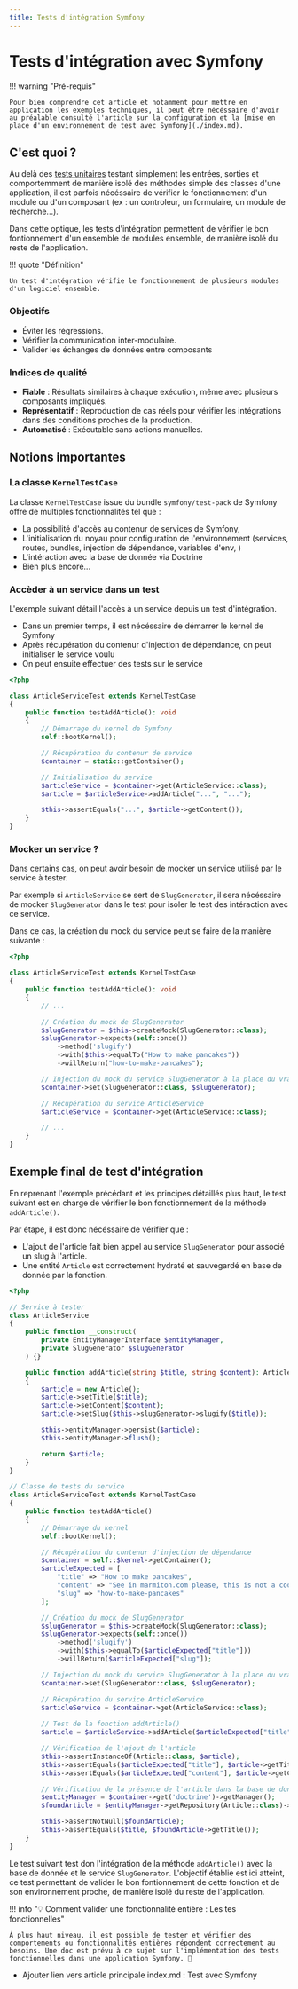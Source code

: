 ```yaml
---
title: Tests d'intégration Symfony
---
```


# Tests d'intégration avec Symfony

!!! warning "Pré-requis"

    Pour bien comprendre cet article et notamment pour mettre en application les exemples techniques, il peut être nécéssaire d'avoir au préalable consulté l'article sur la configuration et la [mise en place d'un environnement de test avec Symfony](./index.md).

## C'est quoi ?

Au delà des [tests unitaires](./01-tests-unitaire-php.md) testant simplement les entrées, sorties et comportemment de manière isolé des méthodes simple des classes d'une application, il est parfois nécéssaire de vérifier le fonctionnement d'un module ou d'un composant (ex : un controleur, un formulaire, un module de recherche...).

Dans cette optique, les tests d'intégration permettent de vérifier le bon fontionnement d'un ensemble de modules ensemble, de manière isolé du reste de l'application.

!!! quote "Définition"

    Un test d'intégration vérifie le fonctionnement de plusieurs modules d'un logiciel ensemble.

### Objectifs

- Éviter les régressions.
- Vérifier la communication inter-modulaire.
- Valider les échanges de données entre composants

### Indices de qualité

- **Fiable** : Résultats similaires à chaque exécution, même avec plusieurs composants impliqués.
- **Représentatif** : Reproduction de cas réels pour vérifier les intégrations dans des conditions proches de la production.
- **Automatisé** : Exécutable sans actions manuelles.

## Notions importantes

### La classe `KernelTestCase`

La classe `KernelTestCase` issue du bundle `symfony/test-pack` de Symfony offre de multiples fonctionnalités tel que : 

- La possibilité d'accès au contenur de services de Symfony, 
- L'initialisation du noyau pour configuration de l'environnement (services, routes, bundles, injection de dépendance, variables d'env, )
- L'intéraction avec la base de donnée via Doctrine
- Bien plus encore...

### Accèder à un service dans un test

L'exemple suivant détail l'accès à un service depuis un test d'intégration. 

- Dans un premier temps, il est nécéssaire de démarrer le kernel de Symfony
- Après récupération du contenur d'injection de dépendance, on peut initialiser le service voulu
- On peut ensuite effectuer des tests sur le service

```php
<?php

class ArticleServiceTest extends KernelTestCase
{
    public function testAddArticle(): void
    {
        // Démarrage du kernel de Symfony
        self::bootKernel();

        // Récupération du contenur de service
        $container = static::getContainer();

        // Initialisation du service 
        $articleService = $container->get(ArticleService::class);
        $article = $articleService->addArticle("...", "...");

        $this->assertEquals("...", $article->getContent());
    }
}
```

### Mocker un service ?

Dans certains cas, on peut avoir besoin de mocker un service utilisé par le service à tester.

Par exemple si `ArticleService` se sert de `SlugGenerator`, il sera nécéssaire de mocker `SlugGenerator` dans le test pour isoler le test des intéraction avec ce service.

Dans ce cas, la création du mock du service peut se faire de la manière suivante : 

```php
<?php

class ArticleServiceTest extends KernelTestCase
{
    public function testAddArticle(): void
    {
        // ...

        // Création du mock de SlugGenerator
        $slugGenerator = $this->createMock(SlugGenerator::class);
        $slugGenerator->expects(self::once())
            ->method('slugify')
            ->with($this->equalTo("How to make pancakes"))
            ->willReturn("how-to-make-pancakes");

        // Injection du mock du service SlugGenerator à la place du vrai service
        $container->set(SlugGenerator::class, $slugGenerator);

        // Récupération du service ArticleService
        $articleService = $container->get(ArticleService::class);

        // ...
    }
}
```

## Exemple final de test d'intégration

En reprenant l'exemple précédant et les principes détaillés plus haut, le test suivant est en charge de vérifier le bon fonctionnement de la méthode `addArticle()`. 

Par étape, il est donc nécéssaire de vérifier que : 

- L'ajout de l'article fait bien appel au service `SlugGenerator` pour associé un slug à l'article.
- Une entité `Article` est correctement hydraté et sauvegardé en base de donnée par la fonction.


```php
<?php

// Service à tester
class ArticleService
{
    public function __construct(
        private EntityManagerInterface $entityManager, 
        private SlugGenerator $slugGenerator
    ) {}

    public function addArticle(string $title, string $content): Article
    {
        $article = new Article();
        $article->setTitle($title);
        $article->setContent($content);
        $article->setSlug($this->slugGenerator->slugify($title));

        $this->entityManager->persist($article);
        $this->entityManager->flush();

        return $article;
    }
}

// Classe de tests du service
class ArticleServiceTest extends KernelTestCase
{
    public function testAddArticle()
    {
        // Démarrage du kernel
        self::bootKernel();

        // Récupération du contenur d'injection de dépendance
        $container = self::$kernel->getContainer();
        $articleExpected = [
            "title" => "How to make pancakes", 
            "content" => "See in marmiton.com please, this is not a cooking site here",
            "slug" => "how-to-make-pancakes"
        ];

        // Création du mock de SlugGenerator
        $slugGenerator = $this->createMock(SlugGenerator::class);
        $slugGenerator->expects(self::once())
            ->method('slugify')
            ->with($this->equalTo($articleExpected["title"]))
            ->willReturn($articleExpected["slug"]);

        // Injection du mock du service SlugGenerator à la place du vrai service
        $container->set(SlugGenerator::class, $slugGenerator);

        // Récupération du service ArticleService
        $articleService = $container->get(ArticleService::class);
        
        // Test de la fonction addArticle()
        $article = $articleService->addArticle($articleExpected["title"], $articleExpected["content"]);

        // Vérification de l'ajout de l'article
        $this->assertInstanceOf(Article::class, $article);
        $this->assertEquals($articleExpected["title"], $article->getTitle());
        $this->assertEquals($articleExpected["content"], $article->getContent());

        // Vérification de la présence de l'article dans la base de donnée
        $entityManager = $container->get('doctrine')->getManager();
        $foundArticle = $entityManager->getRepository(Article::class)->find($article->getId());

        $this->assertNotNull($foundArticle);
        $this->assertEquals($title, $foundArticle->getTitle());
    }
}
```

Le test suivant test don l'intégration de la méthode `addArticle()` avec la base de donnée et le service `SlugGenerator`. 
L'objectif établie est ici atteint, ce test permettant de valider le bon fontionnement de cette fonction et de son environnement proche, de manière isolé du reste de l'application.

!!! info "💡 Comment valider une fonctionnalité entière : Les tes fonctionnelles" 

    À plus haut niveau, il est possible de tester et vérifier des comportements ou fonctionnalités entières répondent correctement au besoins. Une doc est prévu à ce sujet sur l'implémentation des tests fonctionnelles dans une application Symfony. 🚀







+ Ajouter lien vers article principale index.md : Test avec Symfony